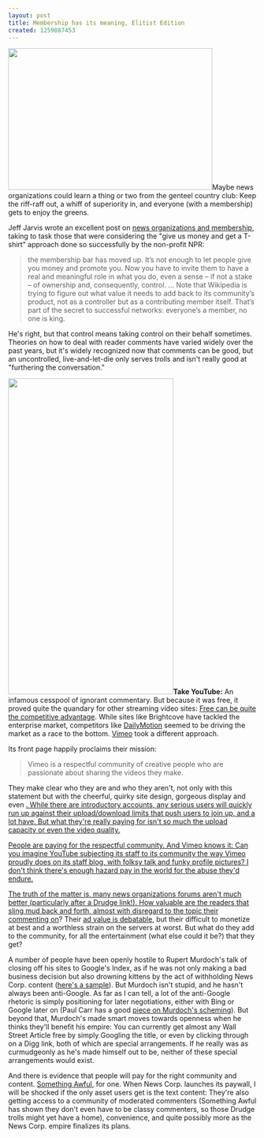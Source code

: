```yaml
---
layout: post
title: Membership has its meaning, Elitist Edition
created: 1259887453
---
```

<span class="inline inline-right"><a href="http://www.flickr.com/photos/library_of_congress/4138885494/"><img src="http://morisy.com/files/images/membership_has_its_meaning.png" alt="" title=""  class="image image-_original " width="414" height="287" /></a></span>Maybe news organizations could learn a thing or two from the genteel country club: Keep the riff-raff out, a whiff of superiority in, and everyone (with a membership) gets to enjoy the greens.

Jeff Jarvis wrote an excellent post on <a href="http://www.buzzmachine.com/2009/09/01/membership-has-its-meaning/">news organizations and membership</a>, taking to task those that were considering the "give us money and get a T-shirt" approach done so successfully by the non-profit NPR:
<blockquote>the membership bar has moved up. It’s not enough to let people give you money and promote you. Now you have to invite them to have a real and meaningful role in what you do, even a sense – if not a stake – of ownership and, consequently, control.
...
Note that Wikipedia is trying to figure out what value it needs to add back to its community’s product, not as a controller but as a contributing member itself. That’s part of the secret to successful networks: everyone’s a member, no one is king.</blockquote>
He's right, but that control means taking control on their behalf sometimes. Theories on how to deal with reader comments have varied widely over the past years, but it's widely recognized now that comments can be good, but an uncontrolled, live-and-let-die only serves trolls and isn't really good at "furthering the conversation."

<span class="inline inline-right"><a href="http://xkcd.com/202/"><img src="http://morisy.com/files/images/youtube.preview.png" alt="" title=""  class="image image-preview " width="335" height="640" /></a></span><b>Take YouTube:</b> An infamous cesspool of ignorant commentary. But because it was free, it proved quite the quandary for other streaming video sites: <a href="http://www.wired.com/techbiz/it/magazine/16-03/ff_free">Free can be quite the competitive advantage</a>. While sites like Brightcove have tackled the enterprise market, competitors like <a href="http://www.dailymotion.com/us">DailyMotion</a> seemed to be driving the market as a race to the bottom. <a href="http://www.vimeo.com/">Vimeo</a> took a different approach.

Its front page happily proclaims their mission: 
<blockquote>Vimeo is a respectful community of creative people who are passionate about sharing the videos they make. </blockquote> They make clear who they are and who they aren't, not only with this statement but with the cheerful, quirky site design, gorgeous display and even <a href="http://andybeard.eu/2337/vimeo-commercial-use.html"discouragement of commercial use</a>. While there are introductory accounts, any serious users will quickly run up against their upload/download limits that push users to join up, and a lot have. But what they're really paying for isn't so much the upload capacity or even the video quality.

People are paying for the respectful community. And Vimeo knows it: Can you imagine YouTube subjecting its staff to its community the way Vimeo proudly does on its staff blog, with folksy talk and funky profile pictures? I don't think there's enough hazard pay in the world for the abuse they'd endure.

The truth of the matter is, many news organizations forums aren't much better (particularly after a Drudge link!). How valuable are the readers that sling mud back and forth, <a href="http://www.politico.com/news/stories/1209/30109.html#comments">almost with disregard to the topic their commenting on</a>? Their <a href="http://www.buzzmachine.com/2009/11/27/worthless-readers/">ad value is debatable</a>, but their difficult to monetize at best and a worthless strain on the servers at worst. But what do they add to the community, for all the entertainment (what else could it be?) that they get?

A number of people have been openly hostile to Rupert Murdoch's talk of closing off his sites to Google's Index, as if he was not only making a bad business decision but also drowning kittens by the act of withholding News Corp. content (<a href="http://bit.ly/5N10Ux">here's a sample</a>). But Murdoch isn't stupid, and he hasn't always been anti-Google. As far as I can tell, a lot of the anti-Google rhetoric is simply positioning for later negotiations, either with Bing or Google later on (Paul Carr has a good <a href="http://www.techcrunch.com/2009/11/28/rupert-murdoch-google-nsfw/">piece on Murdoch's scheming</a>). But beyond that, Murdoch's made smart moves towards openness when he thinks they'll benefit his empire: You can currently get almost any Wall Street Article free by simply Googling the title, or even by clicking through on a Digg link, both of which are special arrangements. If he really was as curmudgeonly as he's made himself out to be, neither of these special arrangements would exist.

And there is evidence that people will pay for the right community and content. <a href="http://www.somethingawful.com/">Something Awful</a>, for one. When News Corp. launches its paywall, I will be shocked if the only asset users get is the text content: They're also getting access to a community of moderated commenters (Something Awful has shown they don't even have to be classy commenters, so those Drudge trolls might yet have a home), convenience, and quite possibly more as the News Corp. empire finalizes its plans. 
